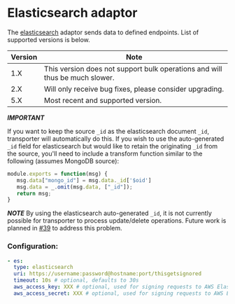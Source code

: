 # Elasticsearch adaptor

The [elasticsearch](https://www.elastic.co/) adaptor sends data to defined endpoints. List of
supported versions is below.

| Version | Note |
| --- | --- |
| 1.X | This version does not support bulk operations and will thus be much slower. |
| 2.X | Will only receive bug fixes, please consider upgrading. |
| 5.X | Most recent and supported version. |

***IMPORTANT***

If you want to keep the source `_id` as the elasticsearch document `_id`, transporter will
automatically do this. If you wish to use the auto-generated `_id` field for elasticsearch but would
like to retain the originating `_id` from the source, you'll need to include a transform function
similar to the following (assumes MongoDB source):

```javascript
module.exports = function(msg) {
   msg.data["mongo_id"] = msg.data._id['$oid']
   msg.data = _.omit(msg.data, ["_id"]);
   return msg;
}
```

***NOTE***
By using the elasticsearch auto-generated `_id`, it is not currently possible for transporter to
process update/delete operations. Future work is planned in [#39](https://github.com/compose/transporter/issues/39)
to address this problem.

### Configuration:
```yaml
- es:
  type: elasticsearch
  uri: https://username:password@hostname:port/thisgetsignored
  timeout: 10s # optional, defaults to 30s
  aws_access_key: XXX # optional, used for signing requests to AWS Elasticsearch service
  aws_access_secret: XXX # optional, used for signing requests to AWS Elasticsearch service
```
